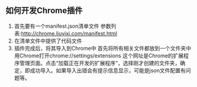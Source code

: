 ## 如何开发Chrome插件
 1. 首先要有一个manifest.json清单文件
 参数列表:http://chrome.liuyixi.com/manifest.html
 2. 在清单文件中提供了代码文件
 3. 插件完成后，将其导入到Chrome中
    首先将所有相关文件都放到一个文件夹中
    用Chrome打开chrome://settings/extensions 这个网址是Chrome的扩展程序管理页面。点击“加载正在开发的扩展程序”，选择刚才创建的文件夹，确定，即成功导入。如果导入出错会有提示信息显示，可能是json文件配置有问题等。